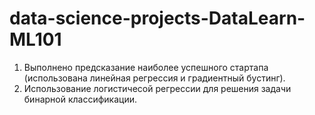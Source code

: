 # data-science-projects-DataLearn-ML101
1. Выполнено предсказание наиболее успешного стартапа (использована линейная регрессия и градиентный бустинг).
2. Использование логистичесой регрессии для решения задачи бинарной классификации.
